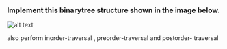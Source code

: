 ### Implement this binarytree structure shown in the image below.

![alt text](https://github.com/akarelia20/Algo_challenges_Codewars/blob/main/Implement_binaryTree/Screen%20Shot%202022-06-29%20at%2012.12.46%20PM.png)

also perform inorder-traversal , preorder-traversal and postorder- traversal
